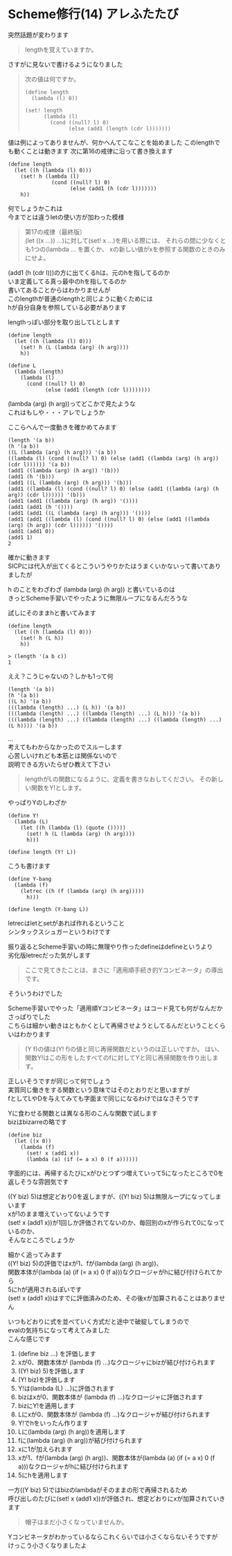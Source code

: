 # Scheme修行(14) アレふたたび

突然話題が変わります

> lengthを覚えていますか。

さすがに見ないで書けるようになりました

> 次の値は何ですか。
>
> ```
> (define length
>   (lambda (l) 0))
>
> (set! length
>       (lambda (l)
>         (cond ((null? l) 0)
>               (else (add1 (length (cdr l)))))))
> ```

値は例によってありませんが、何かへんてこなことを始めました
このlengthでも動くことは動きます
次に第16の戒律に沿って書き換えます

```
(define length
  (let ((h (lambda (l) 0)))
    (set! h (lambda (l)
              (cond ((null? l) 0)
                    (else (add1 (h (cdr l)))))))
    h))
```

何でしょうかこれは  
今までとは違うletの使い方が加わった模様

> 第17の戒律（最終版）  
> (let ((x ...)) ...)に対して(set! x ...)を用いる際には、
> それらの間に少なくとも1つの(lambda ... を置くか、
> xの新しい値がxを参照する関数のときのみにせよ。

(add1 (h (cdr l)))の方に出てくるhは、元のhを指してるのか  
いま定義してる真っ最中のhを指してるのか  
書いてあることからはわかりませんが  
このlengthが普通のlengthと同じように動くためには  
hが自分自身を参照している必要があります

lengthっぽい部分を取り出してLとします

```
(define length
  (let ((h (lambda (l) 0)))
    (set! h (L (lambda (arg) (h arg))))
    h))

(define L
  (lambda (length)
    (lambda (l)
      (cond ((null? l) 0)
            (else (add1 (length (cdr l))))))))
```

(lambda (arg) (h arg))ってどこかで見たような  
これはもしや・・・アレでしょうか

ここらへんで一度動きを確かめてみます

```
(length '(a b))
(h '(a b))
((L (lambda (arg) (h arg))) '(a b))
((lambda (l) (cond ((null? l) 0) (else (add1 ((lambda (arg) (h arg)) (cdr l)))))) '(a b))
(add1 ((lambda (arg) (h arg)) '(b)))
(add1 (h '(b)))
(add1 ((L (lambda (arg) (h arg))) '(b)))
(add1 ((lambda (l) (cond ((null? l) 0) (else (add1 ((lambda (arg) (h arg)) (cdr l)))))) '(b)))
(add1 (add1 ((lambda (arg) (h arg)) '())))
(add1 (add1 (h '())))
(add1 (add1 ((L (lambda (arg) (h arg))) '())))
(add1 (add1 ((lambda (l) (cond ((null? l) 0) (else (add1 ((lambda (arg) (h arg)) (cdr l)))))) '())))
(add1 (add1 0))
(add1 1)
2
```

確かに動きます  
SICPには代入が出てくるとこういうやりかたはうまくいかないって書いてありましたが

h のことをわざわざ (lambda (arg) (h arg)) と書いているのは  
きっとScheme手習いでやったように無限ループになるんだろうな  

試しにそのままhと書いてみます

```
(define length
  (let ((h (lambda (l) 0)))
    (set! h (L h))
    h))

> (length '(a b c))
1
```

ええ？こうじゃないの？しかも1って何

```
(length '(a b))
(h '(a b))
((L h) '(a b))
(((lambda (length) ...) (L h)) '(a b))
(((lambda (length) ...) ((lambda (length) ...) (L h))) '(a b))
(((lambda (length) ...) ((lambda (length) ...) ((lambda (length) ...) (L h)))) '(a b))
```

...  
考えてもわからなかったのでスルーします  
心苦しいけれども本筋とは関係ないので  
説明できる方いたらぜひ教えて下さい

> lengthがLの関数になるように、定義を書きなおしてください。
> その新しい関数をY!とします。

やっぱりYのしわざか

```
(define Y!
  (lambda (L)
    (let ((h (lambda (l) (quote ()))))
      (set! h (L (lambda (arg) (h arg))))
      h)))

(define length (Y! L))
```

こうも書けます

```
(define Y-bang
  (lambda (f)
    (letrec ((h (f (lambda (arg) (h arg)))))
      h)))

(define length (Y-bang L))
```

letrecはletとsetがあれば作れるということ  
シンタックスシュガーというわけです  

振り返るとScheme手習いの時に無理やり作ったdefineはdefineというより  
劣化版letrecだった気がします

> ここで見てきたことは、まさに「適用順手続き的Yコンビネータ」の導出です。

そういうわけでした

Scheme手習いでやった「適用順Yコンビネータ」はコード見ても何がなんだかさっぱりでした  
こちらは細かい動きはともかくとして再帰させようとしてるんだということくらいはわかります

> (Y f)の値は(Y! f)の値と同じ再帰関数だというのは正しいですか。
> はい、関数Y!はこの形をしたすべてのfに対してYと同じ再帰関数を作り出します。

正しいそうですが同じって何でしょう  
実質同じ働きをする関数という意味ではそのとおりだと思いますが  
fとしてLやDを与えてみても字面まで同じになるわけではなさそうです

Yに食わせる関数とは異なる形のこんな関数で試します  
bizはbizarreの略です

```
(define biz
  (let ((x 0))
    (lambda (f)
      (set! x (add1 x))
      (lambda (a) (if (= a x) 0 (f a))))))
```

字面的には、再帰するたびにxがひとつずつ増えていって5になったところで0を返しそうな雰囲気です  

((Y biz) 5)は想定どおり0を返しますが、((Y! biz) 5)は無限ループになってしまいます  
xが1のまま増えていってないようです  
(set! x (add1 x))が1回しか評価されてないのか、毎回別のxが作られて0になっているのか、  
そんなところでしょうか  

細かく追ってみます  
((Y! biz) 5)の評価ではxが1、fが(lambda (arg) (h arg))、  
関数本体が(lambda (a) (if (= a x) 0 (f a)))なクロージャがhに結び付けられてから  
5にhが適用されるぽいです  
(set! x (add1 x))はすでに評価済みのため、その後xが加算されることはありません

いつもどおりに式を並べていく方式だと途中で破綻してしまうので  
evalの気持ちになって考えてみました  
こんな感じです

1. (define biz ...) を評価します
1. xが0、関数本体が (lambda (f) ...)なクロージャにbizが結び付けられます
1. ((Y! biz) 5)を評価します
1. (Y! biz)を評価します
1. Y!は(lambda (L) ...)に評価されます
1. bizはxが0、関数本体が (lambda (f) ...)なクロージャに評価されます
1. bizにY!を適用します
1. Lにxが0、関数本体が (lambda (f) ...)なクロージャが結び付けられます
1. Y!でhをいったん作ります
1. Lに(lambda (arg) (h arg))を適用します
1. fに(lambda (arg) (h arg))が結び付けられます
1. xに1が加えられます
1. xが1、fが(lambda (arg) (h arg))、関数本体が(lambda (a) (if (= a x) 0 (f a)))なクロージャがhに結び付けられます
1. 5にhを適用します

一方((Y biz) 5)ではbizのlambdaがそのままの形で再帰されるため  
呼び出しのたびに(set! x (add1 x))が評価され、想定どおりにxが加算されていきます

> 帽子はまだ小さくなっていませんか。

Yコンビネータがわかっているならこれくらいでは小さくならないそうですが  
けっこう小さくなりましたよ
